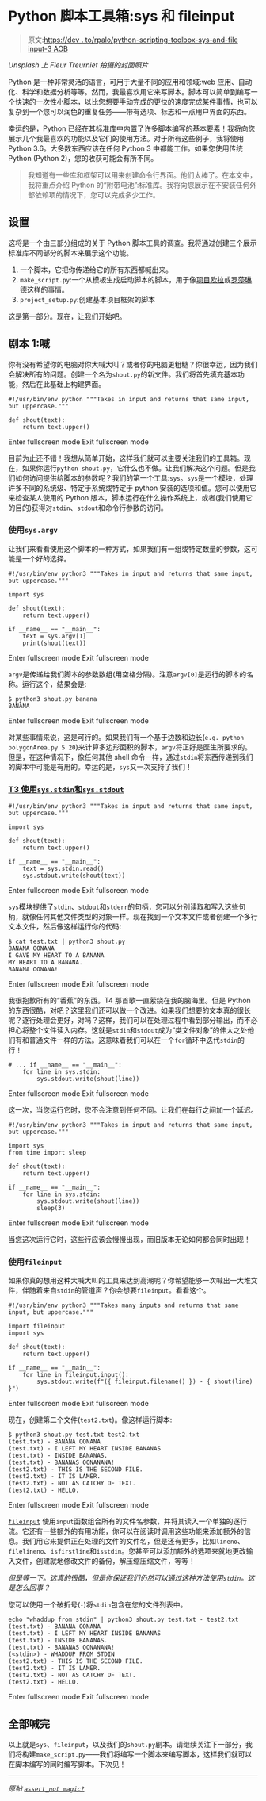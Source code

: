 # Python 脚本工具箱:sys 和 fileinput

> 原文:[https://dev . to/rpalo/python-scripting-toolbox-sys-and-file input-3 AOB](https://dev.to/rpalo/python-scripting-toolbox-sys-and-fileinput-3aob)

*Unsplash 上 Fleur Treurniet 拍摄的封面照片*

Python 是一种非常灵活的语言，可用于大量不同的应用和领域:web 应用、自动化、科学和数据分析等等。然而，我最喜欢用它来写脚本。脚本可以简单到编写一个快速的一次性小脚本，以比您想要手动完成的更快的速度完成某件事情，也可以复杂到一个您可以润色的重复任务——带有选项、标志和一点用户界面的东西。

幸运的是，Python 已经在其标准库中内置了许多脚本编写的基本要素！我将向您展示几个我最喜欢的功能以及它们的使用方法。对于所有这些例子，我将使用 Python 3.6。大多数东西应该在任何 Python 3 中都能工作。如果您使用传统 Python (Python 2)，您的收获可能会有所不同。

> 我知道有一些库和框架可以用来创建命令行界面。他们太棒了。在本文中，我将重点介绍 Python 的“附带电池”:标准库。我将向您展示在不安装任何外部依赖项的情况下，您可以完成多少工作。

## 设置

这将是一个由三部分组成的关于 Python 脚本工具的调查。我将通过创建三个展示标准库不同部分的脚本来展示这个功能。

1.  一个脚本，它把你传递给它的所有东西都喊出来。
2.  `make_script.py`:一个从模板生成启动脚本的脚本，用于像[项目欧拉](https://projecteuler.net/)或[罗莎琳德](http://rosalind.info/problems/locations/)这样的事情。
3.  `project_setup.py`:创建基本项目框架的脚本

这是第一部分。现在，让我们开始吧。

## 剧本 1:喊

你有没有希望你的电脑对你大喊大叫？或者你的电脑更粗糙？你很幸运，因为我们会解决所有的问题。创建一个名为`shout.py`的新文件。我们将首先填充基本功能，然后在此基础上构建界面。

```
#!/usr/bin/env python """Takes in input and returns that same input, but uppercase."""

def shout(text):
    return text.upper() 
```

Enter fullscreen mode Exit fullscreen mode

目前为止还不错！我想从简单开始，这样我们就可以主要关注我们的工具箱。现在，如果你运行`python shout.py`，它什么也不做。让我们解决这个问题。但是我们如何访问提供给脚本的参数呢？我们的第一个工具:`sys`。`sys`是一个模块，处理许多不同的系统级、特定于系统或特定于 python 安装的选项和值。您可以使用它来检查某人使用的 Python 版本，脚本运行在什么操作系统上，或者(我们使用它的目的)获得对`stdin`、`stdout`和命令行参数的访问。

### 使用`sys.argv`

让我们来看看使用这个脚本的一种方式，如果我们有一组或特定数量的参数，这可能是一个好的选择。

```
#!/usr/bin/env python3 """Takes in input and returns that same input, but uppercase."""

import sys

def shout(text):
    return text.upper()

if __name__ == "__main__":
    text = sys.argv[1]
    print(shout(text)) 
```

Enter fullscreen mode Exit fullscreen mode

`argv`是传递给我们脚本的参数数组(用空格分隔)。注意`argv[0]`是运行的脚本的名称。运行这个，结果会是:

```
$ python3 shout.py banana
BANANA 
```

Enter fullscreen mode Exit fullscreen mode

对某些事情来说，这是可行的。如果我们有一个基于边数和边长(`e.g. python polygonArea.py 5 20`)来计算多边形面积的脚本，`argv`将正好是医生所要求的。但是，在这种情况下，像任何其他 shell 命令一样，通过`stdin`将东西传递到我们的脚本中可能是有用的。幸运的是，`sys`又一次支持了我们！

### [T3 使用`sys.stdin`和`sys.stdout`](#using-raw-sysstdin-endraw-and-raw-sysstdout-endraw-)

```
#!/usr/bin/env python3 """Takes in input and returns that same input, but uppercase."""

import sys

def shout(text):
    return text.upper()

if __name__ == "__main__":
    text = sys.stdin.read()
    sys.stdout.write(shout(text)) 
```

Enter fullscreen mode Exit fullscreen mode

`sys`模块提供了`stdin`、`stdout`和`stderr`的句柄，您可以分别读取和写入这些句柄，就像任何其他文件类型的对象一样。现在找到一个文本文件或者创建一个多行文本文件，然后像这样运行你的代码:

```
$ cat test.txt | python3 shout.py
BANANA OONANA
I GAVE MY HEART TO A BANANA
MY HEART TO A BANANA.
BANANA OONANA! 
```

Enter fullscreen mode Exit fullscreen mode

我很抱歉所有的“香蕉”的东西。T4 那首歌一直萦绕在我的脑海里。但是 Python 的东西很酷，对吧？这里我们还可以做一个改进。如果我们想要的文本真的很长呢？逐行处理会更好，对吗？这样，我们可以在处理过程中看到部分输出，而不必担心将整个文件读入内存。这就是`stdin`和`stdout`成为“类文件对象”的伟大之处他们有和普通文件一样的方法。这意味着我们可以在一个`for`循环中迭代`stdin`的行！

```
# ... if __name__ == "__main__":
    for line in sys.stdin:
        sys.stdout.write(shout(line)) 
```

Enter fullscreen mode Exit fullscreen mode

这一次，当您运行它时，您不会注意到任何不同。让我们在每行之间加一个延迟。

```
#!/usr/bin/env python3 """Takes in input and returns that same input, but uppercase."""

import sys
from time import sleep

def shout(text):
    return text.upper()

if __name__ == "__main__":
    for line in sys.stdin:
        sys.stdout.write(shout(line))
        sleep(3) 
```

Enter fullscreen mode Exit fullscreen mode

当您这次运行它时，这些行应该会慢慢出现，而旧版本无论如何都会同时出现！

### 使用`fileinput`

如果你真的想用这种大喊大叫的工具来达到高潮呢？你希望能够一次喊出一大堆文件，伴随着来自`stdin`的管道声？你会想要`fileinput`。看看这个。

```
#!/usr/bin/env python3 """Takes many inputs and returns that same input, but uppercase."""

import fileinput
import sys

def shout(text):
    return text.upper()

if __name__ == "__main__":
    for line in fileinput.input():
        sys.stdout.write(f"({ fileinput.filename() }) - { shout(line) }") 
```

Enter fullscreen mode Exit fullscreen mode

现在，创建第二个文件(`test2.txt`)。像这样运行脚本:

```
$ python3 shout.py test.txt test2.txt
(test.txt) - BANANA OONANA
(test.txt) - I LEFT MY HEART INSIDE BANANAS
(test.txt) - INSIDE BANANAS.
(test.txt) - BANANAS OONANANA!
(test2.txt) - THIS IS THE SECOND FILE.
(test2.txt) - IT IS LAMER.
(test2.txt) - NOT AS CATCHY OF TEXT.
(test2.txt) - HELLO. 
```

Enter fullscreen mode Exit fullscreen mode

[`fileinput`](https://docs.python.org/3/library/fileinput.html) 使用`input`函数组合所有的文件名参数，并将其读入一个单独的逐行流。它还有一些额外的有用功能，你可以在阅读时调用这些功能来添加额外的信息。我们用它来提供正在处理的文件的文件名，但是还有更多，比如`lineno`、`filelineno`、`isfirstline`和`isstdin`。您甚至可以添加额外的选项来就地更改输入文件，创建就地修改文件的备份，解压缩压缩文件，等等！

*但是等一下。这真的很酷，但是你保证我们仍然可以通过这种方法使用`stdin`。这是怎么回事？*

您可以使用一个破折号(`-`)将`stdin`包含在您的文件列表中。

```
echo "whaddup from stdin" | python3 shout.py test.txt - test2.txt
(test.txt) - BANANA OONANA
(test.txt) - I LEFT MY HEART INSIDE BANANAS
(test.txt) - INSIDE BANANAS.
(test.txt) - BANANAS OONANANA!
(<stdin>) - WHADDUP FROM STDIN
(test2.txt) - THIS IS THE SECOND FILE.
(test2.txt) - IT IS LAMER.
(test2.txt) - NOT AS CATCHY OF TEXT.
(test2.txt) - HELLO. 
```

Enter fullscreen mode Exit fullscreen mode

## 全部喊完

以上就是`sys`、`fileinput`，以及我们的`shout.py`剧本。请继续关注下一部分，我们将构建`make_script.py`——我们将编写一个脚本来编写脚本，这样我们就可以在脚本编写的同时编写脚本。下次见！

* * *

*原帖 [`assert_not magic?`](https://assertnotmagic.com/2018/06/05/python-toolbox-shout/)*